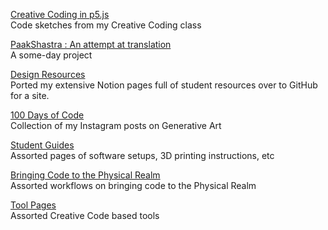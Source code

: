 
[Creative Coding in p5.js](https://jesmehta.github.io/P5-for-TI1/)  
Code sketches from my Creative Coding class

[PaakShastra : An attempt at translation](https://jesmehta.github.io/Paak-Shastra/)  
A some-day project

[Design Resources](https://jesmehta.github.io/Notion_site/Data%20Visualization%20Resources%203547efbca6e9464ca93cbecf290c885e.html)  
Ported my extensive Notion pages full of student resources over to GitHub for a site.

[100 Days of Code](100%20Days%20of%20Code/readme.md)  
Collection of my Instagram posts on Generative Art

[Student Guides](https://jesmehta.github.io/student-guides/)  
Assorted pages of software setups, 3D printing instructions, etc

[Bringing Code to the Physical Realm](https://jesmehta.github.io/CodeToPhysical/)  
Assorted workflows on bringing code to the Physical Realm

[Tool Pages](https://jesmehta.github.io/CodeToPhysical/)  
Assorted Creative Code based tools
